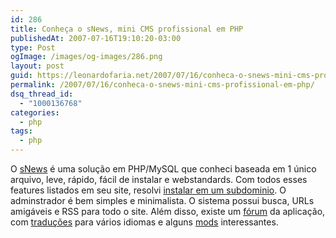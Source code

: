 ```yaml
---
id: 286
title: Conheça o sNews, mini CMS profissional em PHP
publishedAt: 2007-07-16T19:10:20-03:00
type: Post
ogImage: /images/og-images/286.png
layout: post
guid: https://leonardofaria.net/2007/07/16/conheca-o-snews-mini-cms-profissional-em-php/
permalink: /2007/07/16/conheca-o-snews-mini-cms-profissional-em-php/
dsq_thread_id:
  - "1000136768"
categories:
  - php
tags:
  - php
---
```

O [sNews](http://www.solucija.com/home/snews/) é uma solução em PHP/MySQL que conheci baseada em 1 único arquivo, leve, rápido, fácil de instalar e webstandards. Com todos esses features listados em seu site, resolvi [instalar em um subdominio](http://www.snews.leonardofaria.net). O adminstrador é bem simples e minimalista. O sistema possui busca, URLs amigáveis e RSS para todo o site. Além disso, existe um [fórum](http://forum.solucija.com/) da aplicação, com [traduções](http://forum.solucija.com/viewforum.php?id=52) para vários idiomas e alguns [mods](http://forum.solucija.com/viewforum.php?id=50) interessantes.

